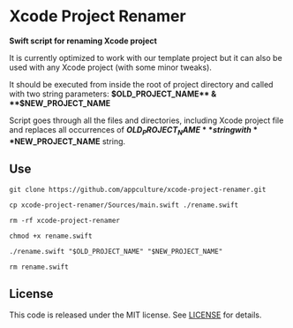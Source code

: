 # Xcode Project Renamer

**Swift script for renaming Xcode project**

It is currently optimized to work with our template project but it can also be used with any Xcode project (with some minor tweaks).

It should be executed from inside the root of project directory and called with two string parameters: 
**$OLD_PROJECT_NAME** & **$NEW_PROJECT_NAME**

Script goes through all the files and directories, including Xcode project file and replaces all occurrences of **$OLD_PROJECT_NAME** string with **$NEW_PROJECT_NAME** string.

## Use

`git clone https://github.com/appculture/xcode-project-renamer.git`

`cp xcode-project-renamer/Sources/main.swift ./rename.swift`

`rm -rf xcode-project-renamer`

`chmod +x rename.swift`

`./rename.swift "$OLD_PROJECT_NAME" "$NEW_PROJECT_NAME"`

`rm rename.swift`

## License
This code is released under the MIT license. See [LICENSE](LICENSE) for details.
